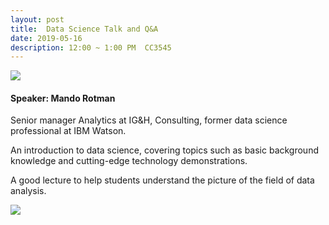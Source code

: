 ```yaml
---
layout: post
title:  Data Science Talk and Q&A
date: 2019-05-16 
description: 12:00 ~ 1:00 PM  CC3545
---
```

<div class="row mt-3">
    <div class="col-sm mt-3 mt-md-0">
        <img style="width = 70%" class="img-fluid rounded z-depth-1" src="{{ site.baseurl }}/assets/img/2019-Mando-Rotman/poster.jpg" data-zoomable>
    </div>
    <div class="col-sm mt-3 mt-md-0">
      <h4>Speaker: <strong>Mando Rotman </strong></h4>
      <p>Senior manager Analytics at IG&amp;H, 
        Consulting, 
        former data science professional at IBM Watson.</p>
        <p>An introduction to data science, covering topics such as basic background knowledge and cutting-edge technology demonstrations. </p>
        <p>A good lecture to help students understand the picture of the field of data analysis. </p>        
    </div>
</div>
<div class="row mt-3">
    <div class="col-sm mt-3 mt-md-0">
        <img class="img-fluid rounded z-depth-1" src="{{ site.baseurl }}/assets/img/2019-Mando-Rotman/talk.jpg" data-zoomable>
    </div>
</div>